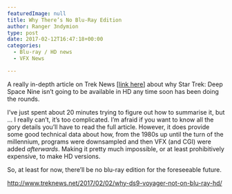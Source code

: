 ```yaml
---
featuredImage: null
title: Why There’s No Blu-Ray Edition
author: Ranger 3ndymion
type: post
date: 2017-02-12T16:47:18+00:00
categories:
  - Blu-ray / HD news
  - VFX News

---
```

A really in-depth article on Trek News [[link here][1]] about why Star Trek: Deep Space Nine isn&#8217;t going to be available in HD any time soon has been doing the rounds.

I&#8217;ve just spent about 20 minutes trying to figure out how to summarise it, but &#8230; I really can&#8217;t, it&#8217;s too complicated. I&#8217;m afraid if you want to know all the gory details you&#8217;ll have to read the full article. However, it does provide some good technical data about how, from the 1980s up until the turn of the millennium, programs were downsampled and then VFX (and CGI) were added _afterwards_. Making it pretty much impossible, or at least prohibitively expensive, to make HD versions.

So, at least for now, there&#8217;ll be no blu-ray edition for the foreseeable future.

<http://www.treknews.net/2017/02/02/why-ds9-voyager-not-on-blu-ray-hd/>

 [1]: http://www.treknews.net/2017/02/02/why-ds9-voyager-not-on-blu-ray-hd/
